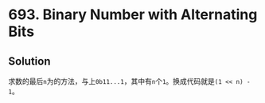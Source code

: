 # 693. Binary Number with Alternating Bits

## Solution

求数的最后`n`为的方法，与上`0b11...1`，其中有`n`个`1`。换成代码就是`(1 << n) - 1`。
